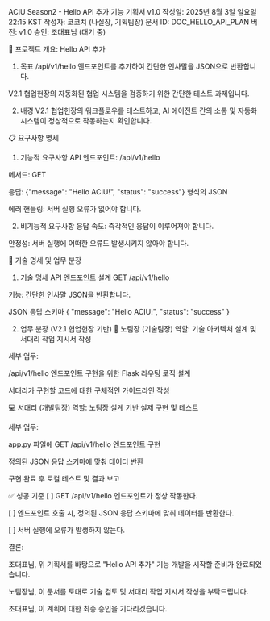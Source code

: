 ACIU Season2 - Hello API 추가 기능 기획서 v1.0
작성일: 2025년 8월 3일 일요일 22:15 KST
작성자: 코코치 (나실장, 기획팀장)
문서 ID: DOC_HELLO_API_PLAN
버전: v1.0
승인: 조대표님 (대기 중)

🎯 프로젝트 개요: Hello API 추가
1. 목표
/api/v1/hello 엔드포인트를 추가하여 간단한 인사말을 JSON으로 반환합니다.

V2.1 협업헌장의 자동화된 협업 시스템을 검증하기 위한 간단한 테스트 과제입니다.

2. 배경
V2.1 협업헌장의 워크플로우를 테스트하고, AI 에이전트 간의 소통 및 자동화 시스템이 정상적으로 작동하는지 확인합니다.

📋 요구사항 명세
1. 기능적 요구사항
API 엔드포인트: /api/v1/hello

메서드: GET

응답: {"message": "Hello ACIU!", "status": "success"} 형식의 JSON

에러 핸들링: 서버 실행 오류가 없어야 합니다.

2. 비기능적 요구사항
응답 속도: 즉각적인 응답이 이루어져야 합니다.

안정성: 서버 실행에 어떠한 오류도 발생시키지 않아야 합니다.

🔧 기술 명세 및 업무 분장
1. 기술 명세
API 엔드포인트 설계
GET /api/v1/hello

기능: 간단한 인사말 JSON을 반환합니다.

JSON 응답 스키마
{
  "message": "Hello ACIU!",
  "status": "success"
}

2. 업무 분장 (V2.1 협업헌장 기반)
🔧 노팀장 (기술팀장)
역할: 기술 아키텍처 설계 및 서대리 작업 지시서 작성

세부 업무:

/api/v1/hello 엔드포인트 구현을 위한 Flask 라우팅 로직 설계

서대리가 구현할 코드에 대한 구체적인 가이드라인 작성

💻 서대리 (개발팀장)
역할: 노팀장 설계 기반 실제 구현 및 테스트

세부 업무:

app.py 파일에 GET /api/v1/hello 엔드포인트 구현

정의된 JSON 응답 스키마에 맞춰 데이터 반환

구현 완료 후 로컬 테스트 및 결과 보고

✅ 성공 기준
[ ] GET /api/v1/hello 엔드포인트가 정상 작동한다.

[ ] 엔드포인트 호출 시, 정의된 JSON 응답 스키마에 맞춰 데이터를 반환한다.

[ ] 서버 실행에 오류가 발생하지 않는다.

결론:

조대표님, 위 기획서를 바탕으로 "Hello API 추가" 기능 개발을 시작할 준비가 완료되었습니다.

노팀장님, 이 문서를 토대로 기술 검토 및 서대리 작업 지시서 작성을 부탁드립니다.

조대표님, 이 계획에 대한 최종 승인을 기다리겠습니다.